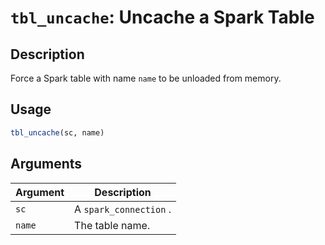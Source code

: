 # `tbl_uncache`: Uncache a Spark Table

## Description


 Force a Spark table with name `name` to be unloaded from memory.


## Usage

```r
tbl_uncache(sc, name)
```


## Arguments

Argument      |Description
------------- |----------------
```sc```     |     A `spark_connection` .
```name```     |     The table name.

